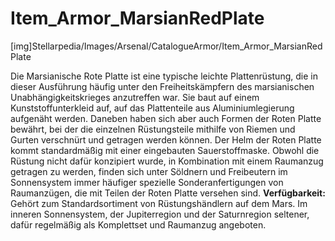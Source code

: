 # Item_Armor_MarsianRedPlate

[img]Stellarpedia/Images/Arsenal/CatalogueArmor/Item_Armor_MarsianRedPlate

Die Marsianische Rote Platte ist eine typische leichte Plattenrüstung, die in dieser Ausführung häufig unter den Freiheitskämpfern des marsianischen Unabhängigkeitskrieges anzutreffen war. Sie baut auf einem Kunststoffunterkleid auf, auf das Plattenteile aus Aluminiumlegierung aufgenäht werden. Daneben haben sich aber auch Formen der Roten Platte bewährt, bei der die einzelnen Rüstungsteile mithilfe von Riemen und Gurten verschnürt und getragen werden können. Der Helm der Roten Platte kommt standardmäßig mit einer eingebauten Sauerstoffmaske. Obwohl die Rüstung nicht dafür konzipiert wurde, in Kombination mit einem Raumanzug getragen zu werden, finden sich unter Söldnern und Freibeutern im Sonnensystem immer häufiger spezielle Sonderanfertigungen von Raumanzügen, die mit Teilen der Roten Platte versehen sind.
**Verfügbarkeit:** Gehört zum Standardsortiment von Rüstungshändlern auf dem Mars. Im inneren Sonnensystem, der Jupiterregion und der Saturnregion seltener, dafür regelmäßig als Komplettset und Raumanzug angeboten.

